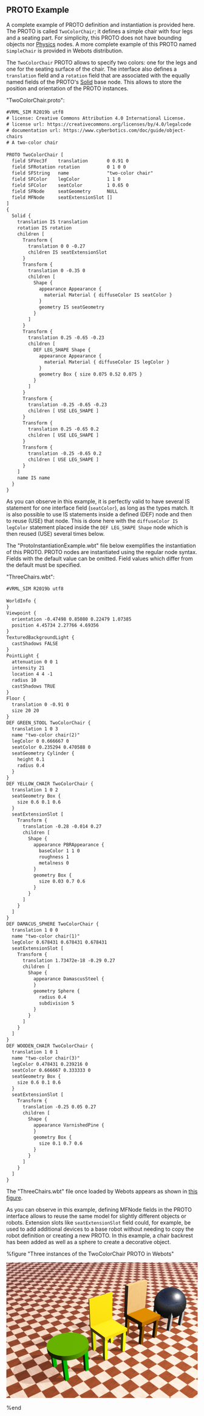 ## PROTO Example

A complete example of PROTO definition and instantiation is provided here.
The PROTO is called `TwoColorChair`; it defines a simple chair with four legs and a seating part.
For simplicity, this PROTO does not have bounding objects nor [Physics](physics.md) nodes.
A more complete example of this PROTO named `SimpleChair` is provided in Webots distribution.

The `TwoColorChair` PROTO allows to specify two colors: one for the legs and one for the seating surface of the chair.
The interface also defines a `translation` field and a `rotation` field that are associated with the equally named fields of the PROTO's [Solid](solid.md) base node.
This allows to store the position and orientation of the PROTO instances.

"TwoColorChair.proto":

```
#VRML_SIM R2019b utf8
# license: Creative Commons Attribution 4.0 International License.
# license url: https://creativecommons.org/licenses/by/4.0/legalcode
# documentation url: https://www.cyberbotics.com/doc/guide/object-chairs
# A two-color chair

PROTO TwoColorChair [
  field SFVec3f    translation       0 0.91 0
  field SFRotation rotation          0 1 0 0
  field SFString   name              "two-color chair"
  field SFColor    legColor          1 1 0
  field SFColor    seatColor         1 0.65 0
  field SFNode     seatGeometry      NULL
  field MFNode     seatExtensionSlot []
]
{
  Solid {
    translation IS translation
    rotation IS rotation
    children [
      Transform {
        translation 0 0 -0.27
        children IS seatExtensionSlot
      }
      Transform {
        translation 0 -0.35 0
        children [
          Shape {
            appearance Appearance {
              material Material { diffuseColor IS seatColor }
            }
            geometry IS seatGeometry
          }
        ]
      }
      Transform {
        translation 0.25 -0.65 -0.23
        children [
          DEF LEG_SHAPE Shape {
            appearance Appearance {
              material Material { diffuseColor IS legColor }
            }
            geometry Box { size 0.075 0.52 0.075 }
          }
        ]
      }
      Transform {
        translation -0.25 -0.65 -0.23
        children [ USE LEG_SHAPE ]
      }
      Transform {
        translation 0.25 -0.65 0.2
        children [ USE LEG_SHAPE ]
      }
      Transform {
        translation -0.25 -0.65 0.2
        children [ USE LEG_SHAPE ]
      }
    ]
    name IS name
  }
}
```

As you can observe in this example, it is perfectly valid to have several IS statement for one interface field (`seatColor`), as long as the types match.
It is also possible to use IS statements inside a defined (DEF) node and then to reuse (USE) that node.
This is done here with the `diffuseColor IS legColor` statement placed inside the `DEF LEG_SHAPE Shape` node which is then reused (USE) several times below.

The "ProtoInstantiationExample.wbt" file below exemplifies the instantiation of this PROTO.
PROTO nodes are instantiated using the regular node syntax.
Fields with the default value can be omitted.
Field values which differ from the default must be specified.

"ThreeChairs.wbt":

```
#VRML_SIM R2019b utf8

WorldInfo {
}
Viewpoint {
  orientation -0.47498 0.85080 0.22479 1.07385
  position 4.45734 2.27766 4.69356
}
TexturedBackgroundLight {
  castShadows FALSE
}
PointLight {
  attenuation 0 0 1
  intensity 21
  location 4 4 -1
  radius 10
  castShadows TRUE
}
Floor {
  translation 0 -0.91 0
  size 20 20
}
DEF GREEN_STOOL TwoColorChair {
  translation 1 0 3
  name "two-color chair(2)"
  legColor 0 0.666667 0
  seatColor 0.235294 0.470588 0
  seatGeometry Cylinder {
    height 0.1
    radius 0.4
  }
}
DEF YELLOW_CHAIR TwoColorChair {
  translation 1 0 2
  seatGeometry Box {
    size 0.6 0.1 0.6
  }
  seatExtensionSlot [
    Transform {
      translation -0.28 -0.014 0.27
      children [
        Shape {
          appearance PBRAppearance {
            baseColor 1 1 0
            roughness 1
            metalness 0
          }
          geometry Box {
            size 0.03 0.7 0.6
          }
        }
      ]
    }
  ]
}
DEF DAMACUS_SPHERE TwoColorChair {
  translation 1 0 0
  name "two-color chair(1)"
  legColor 0.678431 0.678431 0.678431
  seatExtensionSlot [
    Transform {
      translation 1.73472e-18 -0.29 0.27
      children [
        Shape {
          appearance DamascusSteel {
          }
          geometry Sphere {
            radius 0.4
            subdivision 5
          }
        }
      ]
    }
  ]
}
DEF WOODEN_CHAIR TwoColorChair {
  translation 1 0 1
  name "two-color chair(3)"
  legColor 0.478431 0.239216 0
  seatColor 0.666667 0.333333 0
  seatGeometry Box {
    size 0.6 0.1 0.6
  }
  seatExtensionSlot [
    Transform {
      translation -0.25 0.05 0.27
      children [
        Shape {
          appearance VarnishedPine {
          }
          geometry Box {
            size 0.1 0.7 0.6
          }
        }
      ]
    }
  ]
}
```

The "ThreeChairs.wbt" file once loaded by Webots appears as shown in [this figure](#three-instances-of-the-twocolorchair-proto-in-webots).

As you can observe in this example, defining MFNode fields in the PROTO interface allows to reuse the same model for slightly different objects or robots.
Extension slots like `seatExtensionSlot` field could, for example, be used to add additional devices to a base robot without needing to copy the robot definition or creating a new PROTO.
In this example, a chair backrest has been added as well as a sphere to create a decorative object.


%figure "Three instances of the TwoColorChair PROTO in Webots"

![two_chairs_v7-2-0.png](images/two_chairs_v7-2-0.png)

%end
